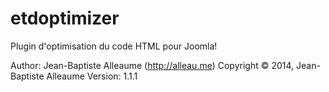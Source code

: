 etdoptimizer
============

Plugin d'optimisation du code HTML pour Joomla!

Author: Jean-Baptiste Alleaume (http://alleau.me)
Copyright © 2014, Jean-Baptiste Alleaume
Version: 1.1.1